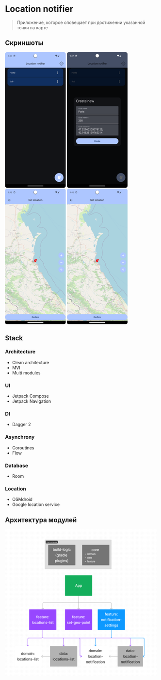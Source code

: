 # Location notifier
> Приложение, которое оповещает при достижении указанной точки на карте


## Скриншоты
<img alt="Скриншот 1" src="Readme/Screenshot 1.png" width="200"/> <img alt="Скриншот 2" src="Readme/Screenshot 2.png" width="200"/> <img alt="Скриншот 3" src="Readme/Screenshot 3.png" width="200"/> <img alt="Скриншот 4" src="Readme/Screenshot 3.png" width="200"/>

## Stack
### Architecture

- Clean architecture
- MVI
- Multi modules

### UI

- Jetpack Compose
- Jetpack Navigation

### DI

- Dagger 2

### **Asynchrony**

- Coroutines
- Flow

### Database

- Room

### Location

- OSMdroid
- Google location service

## Архитектура модулей
<img alt="Архитектура модулей" src="Readme/Modules architecture.jpg" width="500"/> 
